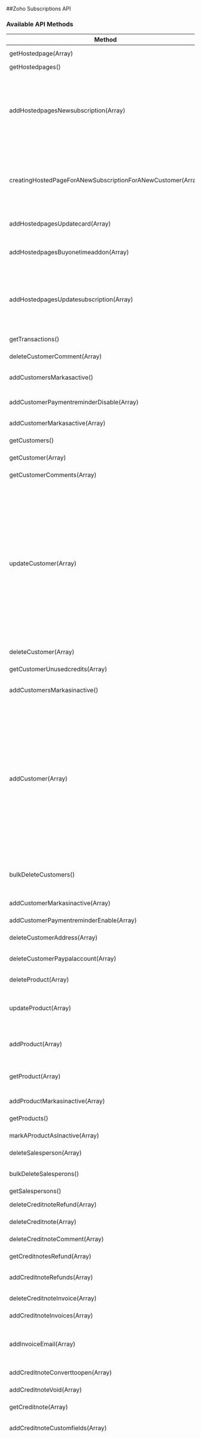 ##Zoho Subscriptions API

### Available API Methods

| Method             | [method]Endpoint     | Description    | Parameters |
|--------------------|----------------------|----------------|------------|
getHostedpage(Array) |  \[GET\] hostedpages/{hostedpage_id}  | *Getting the details of a particular hosted page***PlaceHolder to replace** : `hostedpage_id`[API DOC](https://zoho.com/subscriptions/api/v1/#retrieve-a-hosted-page)[HELP DOC](http://zoho.com/subscriptions/help/hosted-pages.html) | hostedpage_id |
getHostedpages() |  \[GET\] hostedpages  | *Listing all the hostedpages*[API DOC](https://zoho.com/subscriptions/api/v1/#list-of-hostedpages)[HELP DOC](http://zoho.com/subscriptions/help/hosted-pages.html) |  |
addHostedpagesNewsubscription(Array) |  \[POST\] hostedpages/newsubscription  | *Creating a hosted page for a new subscription for an existing customer*[API DOC](https://zoho.com/subscriptions/api/v1/#create-a-subscription93)[HELP DOC](http://zoho.com/subscriptions/help/hosted-pages.html) | customer_id<br/>contactpersons<br/>plan<br/>addons<br/>starts_at<br/>custom_fields<br/>coupon_code<br/>reference_id<br/>additional_param<br/>redirect_url |
creatingHostedPageForANewSubscriptionForANewCustomer(Array) |  \[POST\] hostedpages/newsubscription  | *Creating a hosted page for a new subscription for a new customer*[API DOC](https://zoho.com/subscriptions/api/v1/#create-a-subscription93)[HELP DOC](http://zoho.com/subscriptions/help/hosted-pages.html) | plan<br/>addons<br/>starts_at<br/>custom_fields<br/>coupon_code<br/>reference_id<br/>additional_param<br/>redirect_url |
addHostedpagesUpdatecard(Array) |  \[POST\] hostedpages/updatecard  | *Creating a hosted page for updating a card linked to a specific subscription*[API DOC](https://zoho.com/subscriptions/api/v1/#create-a-subscription93)[HELP DOC](http://zoho.com/subscriptions/help/hosted-pages.html) | subscription_id<br/>additional_param<br/>redirect_url |
addHostedpagesBuyonetimeaddon(Array) |  \[POST\] hostedpages/buyonetimeaddon  | *Creating a hosted page for onetime addon purchase*[API DOC](https://www.zoho.com/subscriptions/api/v1/#buy-one-time-addon-for-a-subscription)[HELP DOC](http://zoho.com/subscriptions/help/hosted-pages.html) | subscription_id<br/>addons<br/>additional_param<br/>redirect_url |
addHostedpagesUpdatesubscription(Array) |  \[POST\] hostedpages/updatesubscription  | *Creating a hosted page for updating an existing subscription*[API DOC](https://www.zoho.com/subscriptions/api/v1/#update-a-subscription100)[HELP DOC](http://zoho.com/subscriptions/help/hosted-pages.html) | subscription_id<br/>contactpersons<br/>plan<br/>addons<br/>reference_id<br/>starts_at<br/>additional_param<br/>redirect_url |
getTransactions() |  \[GET\] transactions  | *List all transactions of a particular customer***Allowed parameters and its allowed values** :		1)`filter_by`	:	TransactionType.(All|INVOICE|PAYMENT|CREDIT|REFUND)		2)`customer_id`	:	Customer ID of the customer**PlaceHolder to replace** : 		`customer_id`[API DOC](https://www.zoho.com/subscriptions/api/v1/#Customers_List_Of_transactions)[HELP DOC](https://www.zoho.com/subscriptions/help/trans-overview.html) |  |
deleteCustomerComment(Array) |  \[DELETE\] customers/{customer_id}/comments/{comment_id}  | *Delete a particular customer comment.***PlaceHolder to replace** : 		`customer_id`		`comment_id`[API DOC]()[HELP DOC]() | customer_id<br/>comment_id |
addCustomersMarkasactive() |  \[POST\] customers/markasactive  | *Bulk marking multiple customers as active***Placeholders to replace** : 	`customer_ids``customer_ids` should be replaced by customer id's seperated by comma[API DOC]()[HELP DOC]() |  |
addCustomerPaymentreminderDisable(Array) |  \[POST\] customers/{customer_id}/paymentreminder/disable  | *Disabling payment reminder for a particular customer***Placeholders to replace** : 		`customer_id`[API DOC]()[HELP DOC]() | customer_id |
addCustomerMarkasactive(Array) |  \[POST\] customers/{customer_id}/markasactive  | *Marking a particular customer as active***Placeholders to replace** : 	`customer_id`[API DOC](https://www.zoho.com/subscriptions/api/v1/#Customers_Mark_as_active)[HELP DOC](https://www.zoho.com/subscriptions/help/customer.html#make-customer-inactive) | customer_id |
getCustomers() |  \[GET\] customers  | *Retrieving details of all the customers***Allowed parameters and its allowed values** :		1)`filter_by`	:	Status.(All|Active|Inactive|Gapps|Crm|NonSubscribers|PortalEnabled|PortalDisabled)[API DOC](https://www.zoho.com/subscriptions/api/v1/#Customers_List_all_customers)[HELP DOC](http://zoho.com/subscriptions/help/customer.html) |  |
getCustomer(Array) |  \[GET\] customers/{customer_id}  | *Retrieving details of a particular customer***PlaceHolder to replace** : 		`customer_id`[API DOC](https://www.zoho.com/subscriptions/api/v1/#Customers_Retrieve_a_customer)[HELP DOC](http://zoho.com/subscriptions/help/customer.html) | customer_id |
getCustomerComments(Array) |  \[GET\] customers/{customer_id}/comments  | *Retrieving comments of a particular customer***PlaceHolder to replace** : 		`customer_id`[API DOC]()[HELP DOC](http://zoho.com/subscriptions/help/customer.html) | customer_id |
updateCustomer(Array) |  \[PUT\] customers/{customer_id}  | *Updating the details of a particular customer***PlaceHolder to replace** : 	`customer_id`[API DOC](https://www.zoho.com/subscriptions/api/v1/#Customers_Update_a_customer)[HELP DOC](https://www.zoho.com/subscriptions/help/customer.html) | customer_id<br/>display_name<br/>salutation<br/>first_name<br/>last_name<br/>email<br/>company_name<br/>phone<br/>mobile<br/>website<br/>twitter<br/>facebook<br/>billing_address<br/>shipping_address<br/>currency_code<br/>notes<br/>payment_terms<br/>payment_terms_label<br/>ach_supported<br/>custom_fields<br/>default_templates |
deleteCustomer(Array) |  \[DELETE\] customers/{customer_id}  | *Delete a particular customer.***PlaceHolder to replace** : 		`customer_id`[API DOC](https://www.zoho.com/subscriptions/api/v1/#Customers_Delete_a_customer)[HELP DOC](https://www.zoho.com/subscriptions/help/customer.html#deleting-customer) | customer_id |
getCustomerUnusedcredits(Array) |  \[GET\] customers/{customer_id}/unusedcredits  | *Unused credit of a particular customer***PlaceHolder to replace** : 		`customer_id`[API DOC]()[HELP DOC](http://zoho.com/subscriptions/help/customer.html) | customer_id |
addCustomersMarkasinactive() |  \[POST\] customers/markasinactive  | *Bulk marking multiple customers as inactive***Placeholders to replace** : 	`customer_ids``customer_ids` should be replaced by customer id's seperated by comma[API DOC]()[HELP DOC]() |  |
addCustomer(Array) |  \[POST\] customers  | *Creating a new customer*[API DOC](https://www.zoho.com/subscriptions/api/v1/#Customers_Create_a_customer)[HELP DOC](https://www.zoho.com/subscriptions/help/customer.html#creating-customer) | display_name<br/>salutation<br/>first_name<br/>last_name<br/>email<br/>company_name<br/>phone<br/>mobile<br/>website<br/>twitter<br/>facebook<br/>billing_address<br/>shipping_address<br/>currency_code<br/>notes<br/>payment_terms<br/>payment_terms_label<br/>ach_supported<br/>custom_fields<br/>default_templates |
bulkDeleteCustomers() |  \[DELETE\] customers  | *Bulk deleting customers***PlaceHolders to replace** : 		`customer_ids``customer_ids` should be passed as a param. Make sure that the customer_ids are seperated by ,(comma)*Eg: customer_ids=112072000001700227,11207200001700228*[API DOC]()[HELP DOC](https://www.zoho.com/subscriptions/help/customer.html#deleting-customer) |  |
addCustomerMarkasinactive(Array) |  \[POST\] customers/{customer_id}/markasinactive  | *Marking a particular customer as inactive***Placeholders to replace** : 	`customer_id`[API DOC](https://www.zoho.com/subscriptions/api/v1/#Customers_Mark_as_inactive)[HELP DOC](https://www.zoho.com/subscriptions/help/customer.html#make-customer-inactive) | customer_id |
addCustomerPaymentreminderEnable(Array) |  \[POST\] customers/{customer_id}/paymentreminder/enable  | *Enabling payment reminder for a particular customer***Placeholders to replace** : 	`customer_id`[API DOC]()[HELP DOC]() | customer_id |
deleteCustomerAddress(Array) |  \[DELETE\] customers/{customer_id}/address/{address_id}  | *Delete an existing customer's address.***PlaceHolder to replace** : 		`customer_id`		`address_id`[API DOC]()[HELP DOC]() | customer_id<br/>address_id |
deleteCustomerPaypalaccount(Array) |  \[DELETE\] customers/{customer_id}/paypalaccounts/{paypal_id}  | *To delete a particular PayPal account of a particular customer***PlaceHolders to replace** : 		`customer_id`		`paypal_id`[API DOC]()[HELP DOC]() | customer_id<br/>paypal_id |
deleteProduct(Array) |  \[DELETE\] products/{product_id}  | *Delete an existing product.***PlaceHolder to replace** : 		`product_id`[API DOC](https://www.zoho.com/subscriptions/api/v1/#Products_Delete_a_product)[HELP DOC](https://www.zoho.com/subscriptions/help/product.html#delete-product) | product_id |
updateProduct(Array) |  \[PUT\] products/{product_id}  | *Updating the details of a particular product***PlaceHolder to replace** : 	`product_id`[API DOC](https://www.zoho.com/subscriptions/api/v1/#Products_Update_a_product)[HELP DOC](https://www.zoho.com/subscriptions/help/product.html#edit-product) | product_id<br/>name<br/>description<br/>email_ids<br/>redirect_url |
addProduct(Array) |  \[POST\] products  | *Creating a new product*[API DOC](https://www.zoho.com/subscriptions/api/v1/#Products_Create_a_product)[HELP DOC](https://www.zoho.com/subscriptions/help/product.html#create-product) | name<br/>description<br/>email_ids<br/>redirect_url |
getProduct(Array) |  \[GET\] products/{product_id}  | *Retreiving details of a product***Placeholders to be replaced** : 		`product_id`**Allowed parameters and its allowed values** :		1)`show_child`	:	true|falseIf show_child paramter is provided, all the plans, add-ons, couopons created under the product will be retreived.[API DOC](https://www.zoho.com/subscriptions/api/v1/#Products_Retrieve_a_product)[HELP DOC](https://www.zoho.com/subscriptions/help/product.html) | product_id |
addProductMarkasinactive(Array) |  \[POST\] products/{product_id}/markasinactive  | *Marking a particular product as active***Placeholders to replace** : 	`product_id`[API DOC](https://www.zoho.com/subscriptions/api/v1/#Products_Mark_as_active)[HELP DOC](http://zoho.com/subscriptions/help/product.html) | product_id |
getProducts() |  \[GET\] products  | *List of all Products***Allowed parameters and its allowed values** :		1)`filter_by`	:	ProductStatus.(All|ACTIVE|INACTIVE|search)[API DOC](https://www.zoho.com/subscriptions/api/v1/#Products_List_of_all_products)[HELP DOC](http://zoho.com/subscriptions/help/product.html) |  |
markAProductAsInactive(Array) |  \[POST\] products/{product_id}/markasinactive  | *Marking a particular product as inactive***Placeholders to replace** : 	`product_id`[API DOC](https://www.zoho.com/subscriptions/api/v1/#Products_Mark_as_inactive)[HELP DOC](https://www.zoho.com/subscriptions/help/product.html#make-product-inactive) | product_id |
deleteSalesperson(Array) |  \[DELETE\] salespersons/{salesperson_id}  | *Delete an existing salesperson***PlaceHolders to be replaced :**		`salesperson_id`[API DOC]()[HELP DOC]() | salesperson_id |
bulkDeleteSalesperons() |  \[DELETE\] salespersons  | *Bulk delete multiple sales persons***PlaceHolders to be replaced : **		`salesperson_ids``salesperson_ids` should be replaced by sales person ids seperated by commas(,)[API DOC]()[HELP DOC]() |  |
getSalespersons() |  \[GET\] salespersons  | *List details of all sales person*[API DOC]()[HELP DOC]() |  |
deleteCreditnoteRefund(Array) |  \[DELETE\] creditnotes/{creditnote_id}/refunds/{refund_id}  | *Delete an existing credit note refund***PlaceHolder to replace** : 		`creditnote_id`		`refund_id`[API DOC]()[HELP DOC]() | creditnote_id<br/>refund_id |
deleteCreditnote(Array) |  \[DELETE\] creditnotes/{creditnote_id}  | *Delete an existing credit note***PlaceHolder to replace** : 		`creditnote_id`[API DOC](https://www.zoho.com/subscriptions/api/v1/#Credit-Notes_Delete_a_credit_note)[HELP DOC]() | creditnote_id |
deleteCreditnoteComment(Array) |  \[DELETE\] creditnotes/{creditnote_id}/comments/{comment_id}  | *Delete a comment for a credit note***PlaceHolder to replace** : 		`creditnote_id`		`comment_id`[API DOC]()[HELP DOC]() | creditnote_id<br/>comment_id |
getCreditnotesRefund(Array) |  \[GET\] creditnotes/refunds/{refund_id}  | *Details of an existing refund***Placeholders to replace** : 		`refund_id`[API DOC](https://www.zoho.com/subscriptions/api/v1/#retrieve-refund-details)[HELP DOC]() | refund_id |
addCreditnoteRefunds(Array) |  \[POST\] creditnotes/{creditnote_id}/refunds  | *Refund an existing credit note***PlaceHolder to replace** : 	`creditnote_id`[API DOC]()[HELP DOC](https://www.zoho.com/subscriptions/help/trans-creditnote.html#refund) | creditnote_id<br/>amount<br/>description |
deleteCreditnoteInvoice(Array) |  \[DELETE\] creditnotes/{creditnote_id}/invoices/{creditnote_invoice_id}  | *Delete the credits applied to invoices***PlaceHolder to replace** : 		`creditnote_id`		`creditnote_invoice_id`[API DOC]()[HELP DOC]() | creditnote_id<br/>creditnote_invoice_id |
addCreditnoteInvoices(Array) |  \[POST\] creditnotes/{creditnote_id}/invoices  | *Apply credits from credit note to invoices***PlaceHolders to be replaced :**	`creditnote_id`[API DOC]()[HELP DOC]() | creditnote_id<br/>invoices |
addInvoiceEmail(Array) |  \[POST\] invoices/{creditnote_id}/email  | *Email a particular credit note***Placeholders to replace** : 	`creditnote_id`[API DOC]()[HELP DOC]() | creditnote_id<br/>to_mail_ids<br/>cc_mail_ids<br/>subject<br/>body |
addCreditnoteConverttoopen(Array) |  \[POST\] creditnotes/{creditnote_id}/converttoopen  | *Convert a voided credit note to open***PlaceHolder to replace** : 	`creditnote_id`[API DOC](https://www.zoho.com/subscriptions/api/v1/#Credit-Notes_Open_a_voided_credit_note)[HELP DOC]() | creditnote_id |
addCreditnoteVoid(Array) |  \[POST\] creditnotes/{creditnote_id}/void  | *Void an existing credit note for a particular customer***PlaceHolder to replace** : 	`creditnote_id`[API DOC](https://www.zoho.com/subscriptions/api/v1/#Credit-Notes_Void_a_credit_note)[HELP DOC]() | creditnote_id |
getCreditnote(Array) |  \[GET\] creditnotes/{creditnotes_id}  | *Retrieve an existing credit note***PlaceHolder to replace** : 		`creditnote_id`[API DOC](https://www.zoho.com/subscriptions/api/v1/#Credit-Notes_Retreive_a_credit_note)[HELP DOC]() | creditnotes_id |
addCreditnoteCustomfields(Array) |  \[POST\] creditnotes/{creditnote_id}/customfields  | *Updating custom fields for a credit note**You can update custom fields only if they are configured***Placeholders to replace** : 	`creditnote_id`[API DOC]()[HELP DOC]() | creditnote_id<br/>custom_fields |
addCreditnote(Array) |  \[POST\] creditnotes  | *Creating a Credit note for particular customer*[API DOC](https://www.zoho.com/subscriptions/api/v1/#Credit-Notes_Create_a_credit_note)[HELP DOC](https://www.zoho.com/subscriptions/help/trans-creditnote.html#creditnote) | customer_id<br/>contact_persons<br/>creditnote_number<br/>ignore_auto_number_generation<br/>reference_number<br/>date<br/>exchange_rate<br/>creditnote_items<br/>custom_fields<br/>notes<br/>terms<br/>template_id |
bulkDeleteCreditnotes() |  \[DELETE\] creditnotes  | *Delete an existing credit note refund***PlaceHolder to replace** : 		`creditnote_ids``creditnote_ids` should be replaced by credit note ids seperated by commas(,)[API DOC]()[HELP DOC]() |  |
getPlans() |  \[GET\] plans  | *Listing all the plans for a specific product***Allowed parameters and its allowed values** :		1)`filter_by`	:	PlanStatus.(All|ACTIVE|INACTIVE|search)		2)`product_id`	:	Product ID of a product. Allows to list all plans under the product.		3)`search_text`	:	Any text value. Allows to search plans matching the text provided.**PlaceHolders to replace** : 		`product_id`[API DOC](https://www.zoho.com/subscriptions/api/v1/#Plans_List_of_all_plans_of_a_product)[HELP DOC](http://zoho.com/subscriptions/help/plan.html) |  |
updatePlan(Array) |  \[PUT\] plans/{plan_code}  | *Updating the details of a particular plan***PlaceHolder to replace** : 	`plan_code`[API DOC](https://www.zoho.com/subscriptions/api/v1/#Plans_Update_a_plan)[HELP DOC](https://www.zoho.com/subscriptions/help/plan.html#edit-plan) | plan_code<br/>name<br/>recurring_price<br/>interval<br/>interval_unit<br/>billing_cycles<br/>trial_period<br/>setup_fee<br/>addons<br/>product_id<br/>account_id<br/>tax_id<br/>description |
addPlan(Array) |  \[POST\] plans  | *Creating a new plan*[API DOC](https://www.zoho.com/subscriptions/api/v1/#Plans_Create_a_plan)[HELP DOC](https://www.zoho.com/subscriptions/help/plan.html#create-plan) | name<br/>plan_code<br/>product_id<br/>description<br/>interval<br/>interval_unit<br/>billing_cycles<br/>setup_price<br/>trial_period<br/>recurring_price<br/>account_id<br/>tax_id |
addPlanMarkasinactive(Array) |  \[POST\] plans/{plan_code}/markasinactive  | *Marking a plan as inactive***Place Holders to replace** : 	` plan_code `[API DOC](https://www.zoho.com/subscriptions/api/v1/#Plans_Mark_as_inactive)[HELP DOC](https://www.zoho.com/subscriptions/help/plan.html#make-plan-inactive) | plan_code |
addPlanMarkasactive(Array) |  \[POST\] plans/{plan_code}/markasactive  | *Marking a plan as active***Place Holders to replace** : 	` plan_code `[API DOC](https://www.zoho.com/subscriptions/api/v1/#Plans_Mark_as_active)[HELP DOC](https://www.zoho.com/subscriptions/help/plan.html#make-plan-inactive) | plan_code |
getPlan(Array) |  \[GET\] plans/{plan_code}  | *Retreiving details of a particular plan***PlaceHolder to replace** : 		`plan_code`[API DOC](https://www.zoho.com/subscriptions/api/v1/#Plans_Retrieve_a_plan)[HELP DOC](http://zoho.com/subscriptions/help/plan.html) | plan_code |
deletePlan(Array) |  \[DELETE\] plans/{plan_code}  | *Delete an existing plan. A plan can only be deleted if it has no transactions associated with it.***PlaceHolder to replace** : 		`plan_code`[API DOC](https://www.zoho.com/subscriptions/api/v1/#Plans_Delete_a_plan)[HELP DOC](https://www.zoho.com/subscriptions/help/plan.html#delete-plan) | plan_code |
listingAllPlans() |  \[GET\] plans  | *Listing all the plans*    **Allowed parameters and its allowed values** :		1)`filter_by`	:	PlanStatus.(All|ACTIVE|INACTIVE|search)		2)`product_id`	:	Product ID of a product. Allows to list all plans under the product.		3)`search_text`	:	Any text value. Allows to search plans matching the text provided.[API DOC](https://www.zoho.com/subscriptions/api/v1/#Plans_List_all_plans)[HELP DOC](http://zoho.com/subscriptions/help/plan.html) |  |
addSubscriptionNotes(Array) |  \[POST\] subscriptions/{subscription_id}/notes  | *Notes related to a particular subscription can be added by any user at any time***PlaceHolder to replace** : 	`subscription_id`[API DOC](https://www.zoho.com/subscriptions/api/v1/#Subscriptions_Add_a_note)[HELP DOC](http://zoho.com/subscriptions/help/subscription.html) | subscription_id<br/>description |
addSubscriptionReactivate(Array) |  \[POST\] subscriptions/{subscription_id}/reactivate  | *Reactivating a subscription**Only a subscription which is in **"non-renewing"** status can be reactivated***PlaceHolder to replace** : 	`subscription_id`[API DOC](https://www.zoho.com/subscriptions/api/v1/#Subscriptions_Reactivate_subscription)[HELP DOC](http://zoho.com/subscriptions/help/subscription.html) | subscription_id |
deleteSubscriptionNote(Array) |  \[DELETE\] subscriptions/{subscription_id}/notes/{note_id}  | *Delete a specific note associated to a particular subscription***PlaceHolder to replace** : 		`subscription_id`		`note_id`[API DOC](https://www.zoho.com/subscriptions/api/v1/#Subscriptions_Delete_a_note)[HELP DOC]() | subscription_id<br/>note_id |
addSubscription(Array) |  \[POST\] subscriptions  | *Creating an online subscription for an already existing customer*[API DOC](https://www.zoho.com/subscriptions/api/v1/#Subscriptions_Create_a_subscription)[HELP DOC](http://zoho.com/subscriptions/help/subscription.html) | customer_id<br/>plan<br/>addons<br/>coupon_code<br/>payment_terms<br/>payment_terms_label<br/>starts_at<br/>exchange_rate<br/>salesperson_name<br/>reference_id<br/>custom_fields<br/>auto_collect<br/>card<br/>payment_gateways |
addSubscriptionsBulkcancel() |  \[POST\] subscriptions/bulkcancel  | *Bulk cancelling multiple subscriptions***You can only cancel 25 subscriptions at a time****PlaceHolder to replace** : 	`subscription_ids`[API DOC]()[HELP DOC](http://zoho.com/subscriptions/help/subscription.html) |  |
addSubscriptionLineitem(Array) |  \[POST\] subscriptions/{subscription_id}/lineitems/{plan_code}  | *Add/Edit description to a particular plan in the line items list***PlaceHolder to replace** : 	`subscription_id`	`plan_code`[API DOC](https://www.zoho.com/subscriptions/api/v1/#Subscriptions_Add_Edit_description_for_a_plan_in_line_items_list)[HELP DOC](http://zoho.com/subscriptions/help/subscription.html) | subscription_id<br/>plan_code<br/>description |
deleteSubscriptionCard(Array) |  \[DELETE\] subscriptions/{subscription_id}/card  | *Delete a card associated with the subscription. Once removed, the subscription will become an offline subscription.***PlaceHolder to replace** : 		`subscription_id`[API DOC](https://www.zoho.com/subscriptions/api/v1/#Subscriptions_Remove_Card)[HELP DOC]() | subscription_id |
updateSubscription(Array) |  \[PUT\] subscriptions/{subscription_id}  | *Updating the details of a particular subscription***PlaceHolder to replace** : 	`subscription_id`[API DOC](https://www.zoho.com/subscriptions/api/v1/#Subscriptions_Update_a_subscription)[HELP DOC](http://zoho.com/subscriptions/help/subscription.html) | subscription_id |
addSubscriptionBankaccount(Array) |  \[POST\] subscriptions/{subscription_id}/bankaccount  | *Associate an existing bank account/Update to an existing bank account with a subscription***PlaceHolder to replace** : 	`subscription_id`[API DOC]()[HELP DOC](http://zoho.com/subscriptions/help/subscription.html) | subscription_id<br/>auto_collect<br/>account_id |
getSubscriptions() |  \[GET\] subscriptions  | *Listing all the subscriptions***Allowed parameters and its allowed values** :		1)`filter_by`	:	`SubscriptionStatus.(All|IN_PROGRESS|TRIAL|FUTURE|LIVE|UNPAID|PAST_DUE|NON_RENEWING|CANCELLED|CANCELLED_FROM_DUNNING|EXPIRED|CREATION_FAILED|TRIAL_EXPIRED|CANCELLED_THIS_MONTH|CANCELLED_LAST_MONTH|ACTIVE)`							`SubscriptionMode.(ONLINE|OFFLINE)`		2)`customer_id`	:	Customer ID of a customer. Lists all invoices of a customer.[API DOC](https://www.zoho.com/subscriptions/api/v1/#Subscriptions_List_all_subscriptions)[HELP DOC](http://zoho.com/subscriptions/help/subscription.html) |  |
addSubscriptionAutocollect(Array) |  \[POST\] subscriptions/{subscription_id}/autocollect  | *Change a particular subscription to online mode***PlaceHolder to replace** : 	`subscription_id`[API DOC](https://www.zoho.com/subscriptions/api/v1/#Subscriptions_Change_to_Online_Offline_mode)[HELP DOC](http://zoho.com/subscriptions/help/subscription.html) | subscription_id<br/>auto_collect |
getSubscription(Array) |  \[GET\] subscriptions/{subscription_id}  | *Getting the details about a particular subscription***PlaceHolder to replace** : 		`subscription_id`[API DOC](https://www.zoho.com/subscriptions/api/v1/#Subscriptions_Retrieve_a_subscription)[HELP DOC](http://zoho.com/subscriptions/help/subscription.html) | subscription_id |
addSubscriptionBuyonetimeaddon(Array) |  \[POST\] subscriptions/{subscription_id}/buyonetimeaddon  | *Include a one-time addon to a particular subscription***PlaceHolder to replace** : 	`subscription_id`[API DOC](https://www.zoho.com/subscriptions/api/v1/#Subscriptions_Buy_one-time_addon)[HELP DOC](http://zoho.com/subscriptions/help/subscription.html) | subscription_id<br/>addons<br/>exchange_rate<br/>coupon_code |
creatingAnOfflineSubscriptionForAnExistingCustomer(Array) |  \[POST\] subscriptions  | *Creating an offline subscription for an already existing customer*[API DOC](https://www.zoho.com/subscriptions/api/v1/#Subscriptions_Create_a_subscription)[HELP DOC](http://zoho.com/subscriptions/help/subscription.html) | customer_id<br/>plan<br/>addons<br/>coupon_code<br/>starts_at<br/>exchange_rate<br/>payment_terms<br/>payment_terms_label<br/>salesperson_name<br/>reference_id<br/>custom_fields<br/>auto_collect<br/>payment_gateways |
addSubscriptionCoupon(Array) |  \[POST\] subscriptions/{subscription_id}/coupons/{coupon_code}  | *Associating a coupon to a paricular subscription***PlaceHolder to replace** : 	`subscription_id`	`coupon_code`[API DOC](https://www.zoho.com/subscriptions/api/v1/#Subscriptions_Associate_a_coupon)[HELP DOC](http://zoho.com/subscriptions/help/subscription.html) | subscription_id<br/>coupon_code |
deleteSubscription(Array) |  \[DELETE\] subscriptions/{subscription_id}  | *Deleting an existing subscription***PlaceHolder to replace** : 		`subscription_id`[API DOC](https://www.zoho.com/subscriptions/api/v1/#Subscriptions_Delete_a_subscription)[HELP DOC](https://www.zoho.com/subscriptions/help/subscriptions.html#deleting-subscription) | subscription_id |
getSubscriptionScheduledchanges(Array) |  \[GET\] subscriptions/{subscription_id}/scheduledchanges  | *Retrieving the scheduled changes of a particular subscription***PlaceHolder to replace** : 		`subscription_id`[API DOC](https://www.zoho.com/subscriptions/api/v1/#Subscriptions_View_Scheduled_Changes)[HELP DOC](http://zoho.com/subscriptions/help/subscription.html) | subscription_id |
addSubscriptionCard(Array) |  \[POST\] subscriptions/{subscription_id}/card  | *Associate/Update card with an existing card for a particular subscription***PlaceHolder to replace** : 	`subscription_id`[API DOC](https://www.zoho.com/subscriptions/api/v1/#Subscriptions_Update_Card)[HELP DOC](http://zoho.com/subscriptions/help/subscription.html) | subscription_id<br/>card_id<br/>auto_collect |
getSubscriptionRecentactivities(Array) |  \[GET\] subscriptions/{subscription_id}/recentactivities  | *Retrieving all activities of a particular subscription***PlaceHolder to replace** : `subscription_id`[API DOC](https://www.zoho.com/subscriptions/api/v1/#Subscriptions_Subscription_Activities)[HELP DOC](http://zoho.com/subscriptions/help/subscription.html) | subscription_id |
getSubscriptionNotes(Array) |  \[GET\] subscriptions/{subscription_id}/notes  | *Retrieving notes of a particular subscription***PlaceHolder to replace** : 		`subscription_id`[API DOC]()[HELP DOC](http://zoho.com/subscriptions/help/subscription.html) | subscription_id |
deleteSubscriptionScheduledchanges(Array) |  \[DELETE\] subscriptions/{subscription_id}/scheduledchanges  | *Dropping the scheduled changes of a particular subscription***PlaceHolder to replace** : 		`subscription_id`[API DOC]()[HELP DOC]() | subscription_id |
addSubscriptionCustomfields(Array) |  \[POST\] subscriptions/{subscription_id}/customfields  | *Update custome fields for a particular subscription***PlaceHolder to replace** : `subscription_id`[API DOC](https://www.zoho.com/subscriptions/api/v1/#Subscriptions_Update_Custom_Fields)[HELP DOC](http://zoho.com/subscriptions/help/subscription.html) | subscription_id<br/>custom_fields |
associateUpdateBankAccountToANewBankAccount(Array) |  \[POST\] subscriptions/{subscription_id}/bankaccount  | *Associate/Update bank account with a new bank account for a particular subscription***PlaceHolder to replace** : 	`subscription_id`[API DOC]()[HELP DOC](http://zoho.com/subscriptions/help/subscription.html) | subscription_id<br/>bank_account<br/>auto_collect |
addSubscriptionsCompute(Array) |  \[POST\] subscriptions/compute  | *Preview amount of the subscription and invoice. This can be called while both at time of creating a subscription/updating a subscription.**For compute during update, you will have to pass the subscription_id node in the JSON body*[API DOC]()[HELP DOC](https://www.zoho.com/subscriptions/help/subscriptions.html) | subscription_id<br/>plan<br/>addons<br/>coupon_code<br/>starts_at<br/>exchange_rate<br/>payment_terms<br/>payment_terms_label<br/>salesperson_name<br/>reference_id<br/>custom_fields<br/>auto_collect<br/>payment_gateways |
changeToOfflineMode(Array) |  \[POST\] subscriptions/{subscription_id}/autocollect  | *Change a particular subscription to offline mode***PlaceHolder to replace** : 	`subscription_id`[API DOC](https://www.zoho.com/subscriptions/api/v1/#Subscriptions_Change_to_Online_Offline_mode)[HELP DOC](http://zoho.com/subscriptions/help/subscription.html) | subscription_id<br/>auto_collect |
associateUpdateCardToANewCard(Array) |  \[POST\] subscriptions/{subscription_id}/card  | *Associate/Update card with a new card for a particular subscription***PlaceHolder to replace** : 	`subscription_id`[API DOC](https://www.zoho.com/subscriptions/api/v1/#Subscriptions_Update_Card)[HELP DOC](http://zoho.com/subscriptions/help/subscription.html) | subscription_id<br/>card<br/>auto_collect |
addSubscriptionCharge(Array) |  \[POST\] subscriptions/{subscription_id}/charge  | *Charge a one-time amount for a subscription***PlaceHolder to replace** : 	`subscription_id`[API DOC](https://www.zoho.com/subscriptions/api/v1/#Subscriptions_Add_Charge)[HELP DOC](http://zoho.com/subscriptions/help/subscription.html) | subscription_id<br/>amount<br/>description |
creatingASubscriptionForANewCustomer(Array) |  \[POST\] subscriptions  | *Creating a subscription for a new customer*This works as a **quick-create**Customer while creating the subscription[API DOC](https://www.zoho.com/subscriptions/api/v1/#Subscriptions_Create_a_subscription)[HELP DOC](http://zoho.com/subscriptions/help/subscription.html) | customer<br/>card<br/>starts_at<br/>exchange_rate<br/>plan<br/>addons<br/>custom_fields<br/>payment_terms<br/>payment_terms_label<br/>coupon_code<br/>auto_collect<br/>salesperson_name<br/>reference_id<br/>payment_gateways |
addSubscriptionCancel(Array) |  \[POST\] subscriptions/{subscription_id}/cancel  | *Cancelling the subscription immediately***PlaceHolder to replace** : 	`subscription_id`[API DOC](https://www.zoho.com/subscriptions/api/v1/#Subscriptions_Cancel_a_subscription)[HELP DOC](http://zoho.com/subscriptions/help/subscription.html) | subscription_id |
addSubscriptionPaypalaccount(Array) |  \[POST\] subscriptions/{subscription_id}/paypalaccount  | *Associate/Update PayPal account with an existing PayPal account for a particular subscription***PlaceHolder to replace** : 	`subscription_id`[API DOC]()[HELP DOC](http://zoho.com/subscriptions/help/subscription.html) | subscription_id<br/>paypal_id |
addSubscriptionPostpone(Array) |  \[POST\] subscriptions/{subscription_id}/postpone  | *Renewal date refers to the billing date of the subsequent term.**You can postpone date of renewal of the subscription by specifying an appropriate date on which the customer should be billed. No prorated charges will be applied. Billing date for the subscription will be replaced by the date which you provide***PlaceHolder to replace** : 	`subscription_id`[API DOC](https://www.zoho.com/subscriptions/api/v1/#Subscriptions_Postpone_renewal)[HELP DOC](http://zoho.com/subscriptions/help/subscription.html) | subscription_id<br/>renewal_at |
deleteSubscriptionBankaccount(Array) |  \[DELETE\] subscriptions/{subscription_id}/bankaccount  | *Delete a bank account associated with the subscription. Once removed, the subscription will become an offline subscription.***PlaceHolder to replace** : 		`subscription_id`[API DOC]()[HELP DOC]() | subscription_id |
addSubscriptionContactpersons(Array) |  \[POST\] subscriptions/{subscription_id}/contactpersons  | *Associate an existing contact person with a particular subscription***PlaceHolder to replace** : 	`subscription_id`[API DOC](https://www.zoho.com/subscriptions/api/v1/#Subscriptions_Add_contact_person)[HELP DOC](http://zoho.com/subscriptions/help/subscription.html) | subscription_id<br/>contactpersons |
addSubscriptionReference(Array) |  \[POST\] subscriptions/{subscription_id}/reference  | *Update reference id to easily identify and keep track of your subscription***PlaceHolder to replace** : 	`subscription_id`[API DOC](https://www.zoho.com/subscriptions/api/v1/#Subscriptions_Update_Reference)[HELP DOC](http://zoho.com/subscriptions/help/subscription.html) | subscription_id<br/>reference_id |
listingAllSubscriptionsOfAParticularCustomer() |  \[GET\] subscriptions  | *Listing all the subscriptions***Allowed parameters and its allowed values** :		1)`filter_by`	:	`SubscriptionStatus.(All|IN_PROGRESS|TRIAL|FUTURE|LIVE|UNPAID|PAST_DUE|NON_RENEWING|CANCELLED|CANCELLED_FROM_DUNNING|EXPIRED|CREATION_FAILED|TRIAL_EXPIRED|CANCELLED_THIS_MONTH|CANCELLED_LAST_MONTH|ACTIVE)`							`SubscriptionMode.(ONLINE|OFFLINE)`		2)`customer_id`	:	Customer ID of a customer. Lists all invoices of a customer.		**PlaceHolder to be placed** :			`customer_id`[API DOC](https://www.zoho.com/subscriptions/api/v1/#Subscriptions_List_all_subscriptions)[HELP DOC](http://zoho.com/subscriptions/help/subscription.html) |  |
addEditDescriptionForAnAddOnInLineItemsList(Array) |  \[POST\] subscriptions/{subscription_id}/lineitems/{addon_code}  | *Add/Edit description to a particular add-on in the line items list***PlaceHolder to replace** : 	`subscription_id`	`addon_code`[API DOC](https://www.zoho.com/subscriptions/api/v1/#Subscriptions_Add_Edit_description_for_a_addon_in_line_items_list)[HELP DOC](http://zoho.com/subscriptions/help/subscription.html) | subscription_id<br/>addon_code<br/>description |
deleteSubscriptionCoupons(Array) |  \[DELETE\] subscriptions/{subscription_id}/coupons  | *To remove coupon associated with a subscription***PlaceHolder to replace** : 		`subscription_id`[API DOC](https://www.zoho.com/subscriptions/api/v1/#Subscriptions_Remove_a_coupon)[HELP DOC]() | subscription_id |
cancellingASubscriptionAtTheEndOfTerm(Array) |  \[POST\] subscriptions/{subscription_id}/cancel  | *Cancelling the subscription at the end of term of subscription***PlaceHolder to replace** : 	`subscription_id`[API DOC](https://www.zoho.com/subscriptions/api/v1/#Subscriptions_Cancel_a_subscription)[HELP DOC](http://zoho.com/subscriptions/help/subscription.html) | subscription_id |
addSubscriptionSalesperson(Array) |  \[POST\] subscriptions/{subscription_id}/salesperson  | *Update sales person associated with a particular subscription***PlaceHolder to replace** : 	`subscription_id`[API DOC](https://www.zoho.com/subscriptions/api/v1/#Subscriptions_Update_Sales_Person)[HELP DOC](http://zoho.com/subscriptions/help/subscription.html) | subscription_id<br/>salesperson_name |
getCustomerCard(Array) |  \[GET\] customers/{customer_id}/cards/{card_id}  | *Retrieving details of a particular card for a particular customer***Placeholders to replace** : 		`customer_id`		`card_id`[API DOC](https://www.zoho.com/subscriptions/api/v1/#Cards_Retrieve_a_credit_card_information)[HELP DOC](https://www.zoho.com/subscriptions/help/customer.html) | customer_id<br/>card_id |
deleteCustomerCard(Array) |  \[DELETE\] customers/{customer_id}/cards/{card_id}  | *To delete a particular credit card for a customer***PlaceHolders to replace** : 		`customer_id`		`card_id`[API DOC](https://www.zoho.com/subscriptions/api/v1/#Cards_Delete_a_credit_card)[HELP DOC]() | customer_id<br/>card_id |
addCustomerCards(Array) |  \[POST\] customers/{customer_id}/cards  | *Creating a new card for an existing customer***PlaceHolder to replace** : `customer_id`[API DOC](https://www.zoho.com/subscriptions/api/v1/#Cards_Create_a_new_credit_card) | customer_id<br/>card_number<br/>expiry_month<br/>expiry_year<br/>cvv_number<br/>first_name<br/>last_name<br/>street<br/>city<br/>state<br/>country<br/>zip<br/>payment_gateway |
getCustomerCards(Array) |  \[GET\] customers/{customer_id}/cards  | *Retrieving details of all cards for a particular customer***Placeholders to replace** : 		`customer_id`[API DOC](https://www.zoho.com/subscriptions/api/v1/#Cards_List_all_Active_Credit_Cards_of_a_Customer)[HELP DOC](https://www.zoho.com/subscriptions/help/customer.html) | customer_id |
updateCustomerCard(Array) |  \[PUT\] customers/{customer_id}/cards/{card_id}  | *Editing the existing Credit card information for a customer***PlaceHolders to be replaced** : 	`customer_id`	`card_id`	[API DOC](https://www.zoho.com/subscriptions/api/v1/#Cards_Update_a_credit_card)[HELP DOC]() | customer_id<br/>card_id<br/>card_number<br/>expiry_month<br/>expiry_year<br/>cvv_number<br/>first_name<br/>last_name<br/>street<br/>city<br/>state<br/>country<br/>zip<br/>payment_gateway |
addCouponMarkasactive(Array) |  \[POST\] coupons/{coupon_code}/markasactive  | *Marking a coupon as active***Place Holders to replace** : 	` coupon_code `[API DOC](https://www.zoho.com/subscriptions/api/v1/#Coupons_Mark_as_active)[HELP DOC](https://www.zoho.com/subscriptions/help/coupon.html#make-coupon-inactive) | coupon_code |
deleteCoupon(Array) |  \[DELETE\] coupons/{coupon_code}  | *Delete an existing coupon.***PlaceHolders to replace** : 		`coupon_code`[API DOC](https://www.zoho.com/subscriptions/api/v1/#Coupons_Delete_a_coupon)[HELP DOC](https://www.zoho.com/subscriptions/help/coupon.html#delete-coupon) | coupon_code |
updateCoupon(Array) |  \[PUT\] coupons/{coupon_code}  | *Updating the details of a particular coupon***PlaceHolder to replace** : 	`coupon_code`[API DOC](https://www.zoho.com/subscriptions/api/v1/#Coupons_Update_a_coupon)[HELP DOC](https://www.zoho.com/subscriptions/help/coupon.html#edit-coupon) | coupon_code<br/>name<br/>description<br/>max_redemption<br/>expiry_at |
addCouponMarkasinactive(Array) |  \[POST\] coupons/{coupon_code}/markasinactive  | *Marking a coupon as inactive***Place Holders to replace** : 	` coupon_code `[API DOC](https://www.zoho.com/subscriptions/api/v1/#Coupons_Mark_as_inactive)[HELP DOC](https://www.zoho.com/subscriptions/help/coupon.html#make-coupon-inactive) | coupon_code |
addCoupon(Array) |  \[POST\] coupons  | *Creating a new coupon*[API DOC](https://www.zoho.com/subscriptions/api/v1/#Coupons_Create_an_coupon)[HELP DOC](https://www.zoho.com/subscriptions/help/coupon.html#create-coupon) | coupon_code<br/>name<br/>description<br/>type<br/>discount_by<br/>discount_value<br/>product_id<br/>max_redemption<br/>expiry_at<br/>apply_to_plans<br/>plans<br/>apply_to_addons<br/>addons |
getCoupons() |  \[GET\] coupons  | *Retrieving details of all coupons***Allowed parameters and its allowed values** :		1)`filter_by`	:	CouponStatus.(All|ACTIVE|INACTIVE|EXPIRED),search		2)`product_id`	:	Product ID of a product. Allows to list all coupons under the product.		3)`search_text`	:	Any text value. Allows to search coupons matching the text provided[API DOC](https://www.zoho.com/subscriptions/api/v1/#Coupons_List_all_coupons)[HELP DOC](http://zoho.com/subscriptions/help/coupon.html) |  |
getCoupon(Array) |  \[GET\] coupons/{coupon_code}  | *Retrieving details of a particular coupon***PlaceHolder to replace** : `coupon_code`[API DOC](https://www.zoho.com/subscriptions/api/v1/#Coupons_Retrieve_a_coupon)[HELP DOC](http://zoho.com/subscriptions/help/coupon.html) | coupon_code |
getOrganizations() |  \[GET\] organizations  | The Postman collection for the Zoho Subscriptions API contains the basic endpoints which are required to get started with the [Zoho Subscriptions](https://zoho.com/subscriptions) app.You can find the complete API documentation for Zoho Subscriptions [here](https://www.zoho.com/subscriptions/api/v1).You can also use our [help document](https://www.zoho.com/subscriptions/help) to get familiar with the UI.The following are the prerequisites for using this collection.- You should have at least one organization in [Zoho Subscriptions](https://subscriptions.zoho.com).- **Environment variable**: organizationid- **Environment variable**: authtoken- **Environment variable**: domain-urlYou will need to, first, set the environment variables (organizationid and authtoken) in Postman. You can read about it [here](https://www.getpostman.com/docs/environments).`domain-url` - Refers to the Domain URL that is going to be accessed.The next step is to obtain an authtoken in Zoho Subscriptions for setting the authtoken environment variable. Read in detail about how to obtain an authtoken [here](https://www.zoho.com/subscriptions/api/v1/#authentication).After setting the **authtoken** environment variable, you can use the below endpoint to get the list of organizations under your login. The `organization_id` node will hold the **organizationid** environment variable value.**P.S:**Replace the example values with your own values in all the end points. |  |
get() |  \[GET\]   | Lists all resources API endpoint of Zoho Subscriptions |  |
getEvent(Array) |  \[GET\] events/{event_id}  | *Retrieving details of an existing event***Placeholders to replace** : 		`event_id`[API DOC](https://www.zoho.com/subscriptions/api/v1/#Events_Retrieve_an_event)[HELP DOC]() | event_id |
getEvents() |  \[GET\] events  | *Retrieving list of all events***Allowed parameters and its allowed values** :		1)`filter_by`	:	`EventTime.(All|LastMonth|LastWeek|Today|ThisWeek|ThisMonth|CustomDate)`							`EventType.(All|subscription_created|subscription_upgraded|subscription_downgraded|subscription_renewed|subscription_cancelled|subscription_expiring|subscription_expired|onetimeaddon_purchased|subscription_activation|subscription_reactivated|invoice_notification|payment_thankyou|payment_declined|payment_refunded|trial_expiring|subscription_cancelling|card_expired|card_expiring|subscription_ahead|subscription_deleted|creditnote_added|creditnote_updated|creditnote_deleted|card_deleted|billing_date_changed)`							`InvoiceDate.(ThisMonth|PreviousMonth)`		2)`event_start_date`	:	Custom start date in YYYY-MM-DD format.		3)`event_end_date`	:	Custom end date in YYYY-MM-DD format.		4)`sort_column`	:	`event_time|event_id|notified_time`[API DOC](https://www.zoho.com/subscriptions/api/v1/#Events_List_of_events)[HELP DOC]() |  |
addPayment(Array) |  \[POST\] payments  | *Recording a new offline payment for a customer*[API DOC](https://www.zoho.com/subscriptions/api/v1/#Payments_Create_a_payment)[HELP DOC](https://www.zoho.com/subscriptions/help/trans-payments.html#record-offline-payment) | customer_id<br/>amount<br/>date<br/>payment_mode<br/>description<br/>reference_number<br/>invoices<br/>exchange_rate<br/>bank_charges<br/>tax_account_id<br/>account_id<br/>custom_fields |
getPayment(Array) |  \[GET\] payments/{payment_id}  | *Retrieve details of a particular payment***Placeholders to replace** : 		`payment_id`[API DOC](https://www.zoho.com/subscriptions/api/v1/#Payments_Retrieve_a_payment)[HELP DOC]() | payment_id |
addPaymentRefunds(Array) |  \[POST\] payments/{payment_id}/refunds  | *A new credit note is created for the amount to be refund. Refund is then made for the credit note.***Placeholders to replace** : 	`payment_id`[API DOC]()[HELP DOC](https://www.zoho.com/subscriptions/help/trans-payments.html#refund-payment) | payment_id<br/>amount<br/>description |
deletePayment(Array) |  \[DELETE\] payments/{payment_id}  | *Delete an existing payment.***Placeholders to replace** : 		`payment_id`[API DOC](https://www.zoho.com/subscriptions/api/v1/#Payments_Delete_a_payment)[HELP DOC](https://www.zoho.com/subscriptions/help/trans-payments.html#delete-payment) | payment_id |
updateCustomFieldsForPayment(Array) |  \[POST\] creditnotes/{creditnote_id}/customfields  | *Updating custom fields for a payment**You can update custom fields only if they are configured***Placeholders to replace** : 	`payment_id`[API DOC]()[HELP DOC]() | creditnote_id<br/>custom_fields |
updatePayment(Array) |  \[PUT\] payments/{payment_id}  | *Update an existing new payment***Placeholders to replace** : 	`payment_id`[API DOC](https://www.zoho.com/subscriptions/api/v1/#Payments_Update_a_payment)[HELP DOC]() | payment_id<br/>customer_id<br/>amount<br/>date<br/>payment_mode<br/>description<br/>reference_number<br/>invoices<br/>exchange_rate<br/>bank_charges<br/>tax_account_id<br/>account_id<br/>custom_fields |
getWebhook(Array) |  \[GET\] webhooks/{webhook_id}  | *Retrieving details of a particular webhooks that has been triggered***PlaceHolders to replace** : 		`webhook_id`[API DOC]()[HELP DOC]() | webhook_id |
getWebhooks() |  \[GET\] webhooks  | *Retrieving details of all webhooks triggered***Allowed parameters and its allowed values** :		1)`filter_by`	:	`WebhookInitiatedTime.(All|LastMonth|LastWeek|Today|ThisWeek|ThisMonth|CustomDate)`		2)`status_filter`	:	all|success|failure		3)`sort_column`	:	last_updated_time|webhook_id		4)`webhook_initiated_start_date`	:	Webhook Custom initiated start date. Needed if CustomDate option is chosen for filter_by param.		5)`webhook_initiated_end_date`	:	Webhook Custom initiated end date. Needed if CustomDate option is chosen for filter_by param.[API DOC]()[HELP DOC]() |  |
updateCustomerContactperson(Array) |  \[PUT\] customers/{customer_id}/contactpersons/{contactperson_id}  | *Updating a particular contact person for a particular customer***Placeholders to replace** : 	`customer_id`	`contactperson_id`[API DOC](https://www.zoho.com/subscriptions/api/v1/#Contact-Persons_Update_a_contact_person)[HELP DOC](https://www.zoho.com/subscriptions/help/customer.html#edit-delete-contact-person) | customer_id<br/>contactperson_id<br/>salutation<br/>first_name<br/>last_name<br/>email<br/>phone<br/>mobile<br/>fax<br/>twitter<br/>designation<br/>department |
addCustomerContactpersons(Array) |  \[POST\] customers/{customer_id}/contactpersons  | *Creating a contact person for an existing customer***Placeholders to replace** : 	`customer_id`[API DOC](https://www.zoho.com/subscriptions/api/v1/#Contact-Persons_Create_a_contact_person)[HELP DOC](https://www.zoho.com/subscriptions/help/customer.html#create-contact-person) | customer_id<br/>salutation<br/>first_name<br/>last_name<br/>email<br/>phone<br/>mobile<br/>fax<br/>twitter<br/>designation<br/>department |
getCustomerContactpersons(Array) |  \[GET\] customers/{customer_id}/contactpersons  | *List of all contact persons for a particular customer***Placeholders to replace** :		`customer_id`[API DOC](https://www.zoho.com/subscriptions/api/v1/#Contact-Persons_List_of_all_contact_persons)[HELP DOC](https://www.zoho.com/subscriptions/help/customer.html) | customer_id |
addCustomerContactpersonPrimary(Array) |  \[POST\] customers/{customer_id}/contactpersons/{contactperson_id}/primary  | *Mark a contact person as primary contact for a customer***Placeholders to replace** : 	`customer_id`	`contactperson_id`[API DOC]()[HELP DOC]() | customer_id<br/>contactperson_id<br/>salutation<br/>first_name<br/>last_name<br/>email<br/>phone<br/>mobile<br/>fax<br/>twitter<br/>facebook |
deleteCustomerContactperson(Array) |  \[DELETE\] customers/{customer_id}/contactpersons/{contactperson_id}  | *Delete an existing contact person.***Placeholders to replace** : 		`customer_id`		`contactperson_id`[API DOC](https://www.zoho.com/subscriptions/api/v1/#Contact-Persons_Delete_a_contact_person)[HELP DOC](https://www.zoho.com/subscriptions/help/customer.html#edit-delete-contact-person) | customer_id<br/>contactperson_id |
getCustomerContactperson(Array) |  \[GET\] customers/{customer_id}/contactpersons/{contactperson_id}  | *Retrieving details of a particular contact person for a particular customer***Placeholders to replace** : 		`customer_id`		`contactperson_id`[API DOC](https://www.zoho.com/subscriptions/api/v1/#Contact-Persons_Retrieve_a_contact_person)[HELP DOC](https://www.zoho.com/subscriptions/help/customer.html) | customer_id<br/>contactperson_id |
deleteCustomerBankaccount(Array) |  \[DELETE\] customers/{customer_id}/bankaccounts/{account_id}  | *To delete a particular Bank account of a particular customer***PlaceHolders to replace** :		`customer_id`		`account_id`[API DOC]()[HELP DOC]() | customer_id<br/>account_id |
updateCustomerBankaccount(Array) |  \[PUT\] customers/{customer_id}/bankaccounts/{account_id}  | *Editing the existing Bank Account information for a particular customer***PlaceHolders to replace** : 	`customer_id` 	`account_id`	[API DOC]()[HELP DOC]() | customer_id<br/>account_id<br/>account_number<br/>routing_number<br/>account_type<br/>bank_name<br/>first_name<br/>last_name<br/>accept_license<br/>authorization_type<br/>payment_gateway |
addCustomerBankaccounts(Array) |  \[POST\] customers/{customer_id}/bankaccounts  | *Creating a new bank account for a particular customer***PlaceHolder to replace** : 	`customer_id`	[API DOC]()[HELP DOC]() | customer_id<br/>account_number<br/>account_type<br/>routing_number<br/>bank_name<br/>first_name<br/>last_name<br/>accept_license<br/>authorization_type<br/>payment_gateway |
getCustomerBankaccount(Array) |  \[GET\] customers/{customer_id}/bankaccounts/{account_id}  | *Retrieving details of a particular bank account for a particular customer***Placeholders to replace** : 		`customer_id` 		`account_id`[API DOC](https://www.zoho.com/subscriptions/api/v1/#Bank-Accounts_Retrieve_a_bank_account_information)[HELP DOC](https://www.zoho.com/subscriptions/help/customer.html) | customer_id<br/>account_id |
addAddonMarkasactive(Array) |  \[POST\] addons/{addon_code}/markasactive  | *Marking an addon as active***Place Holders to replace** : 	` addon_code `[API DOC](https://www.zoho.com/subscriptions/api/v1/#Addons_Mark_as_active)[HELP DOC](https://www.zoho.com/subscriptions/help/addon.html#make-addon-inactive) | addon_code |
addAddon(Array) |  \[POST\] addons  | *Creating a new addon of* **package** pricing scheme.[API DOC](https://www.zoho.com/subscriptions/api/v1/#Addons_Create_an_addon_of_package_type)[HELP DOC](https://www.zoho.com/subscriptions/help/addon.html#create-addon)To know more about [Pricing Scheme](https://www.zoho.com/subscriptions/help/addon.html#pricing-schemes) | name<br/>addon_code<br/>description<br/>applicable_to_all_plans<br/>plans<br/>type<br/>unit_name<br/>pricing_scheme<br/>price_brackets<br/>interval_unit<br/>product_id<br/>account_id<br/>tax_id |
getAddon(Array) |  \[GET\] addons/{addon_code}  | *Getting the Details of a particular add-on***PlaceHolder to replace** :		`addon_code`[API DOC](https://www.zoho.com/subscriptions/api/v1/#Addons_Retrieve_an_addon)[HELP DOC](http://zoho.com/subscriptions/help/addon.html) | addon_code |
getAddons() |  \[GET\] addons  | *Listing all the add-ons***Allowed parameters and its allowed values** :	1)`filter_by`	:	AddonStatus.(All|ACTIVE|INACTIVE|ONETIME|RECURRING), search	2)`product_id`	:	Product ID of a product. Allows to list all plans under the product.	3)`plan_code`	:	Plan code. Filters add-ons associated to the provided plan code.	4)`search_text`	:	Any text value. Allows to search add-ons matching the text provided[API DOC](https://www.zoho.com/subscriptions/api/v1/#Addons_List_all_addons)[HELP DOC](http://zoho.com/subscriptions/help/addon.html) |  |
listAllAddOnsOfAProduct() |  \[GET\] addons  | *Listing all the add-ons of a particular product***PlaceHolders to replace**: `product_id`**Allowed filter_by values**	1)`filter_by`	:	AddonStatus.(All|ACTIVE|INACTIVE|ONETIME|RECURRING), search	2)`product_id`	:	Product ID of a product. Allows to list all plans under the product.	3)`plan_code`	:	Plan code. Filters add-ons associated to the provided plan code.	4)`search_text`	:	Any text value. Allows to search add-ons matching the text provided[API DOC]()[HELP DOC](http://zoho.com/subscriptions/help/addon.html) |  |
creatingAnAddonOfTierType(Array) |  \[POST\] addons  | *Creating a new addon of* **tier** pricing scheme.[API DOC](https://www.zoho.com/subscriptions/api/v1/#Addons_Create_an_addon_of_tier_type)[HELP DOC](https://www.zoho.com/subscriptions/help/addon.html#create-addon)To know more about [Pricing Scheme](https://www.zoho.com/subscriptions/help/addon.html#pricing-schemes) | name<br/>addon_code<br/>description<br/>applicable_to_all_plans<br/>plans<br/>type<br/>pricing_scheme<br/>unit_name<br/>price_brackets<br/>interval_unit<br/>product_id<br/>account_id<br/>tax_id |
creatingAnAddonOfUnitType(Array) |  \[POST\] addons  | *Creating a new addon of* **unit** pricing scheme.[API DOC](https://www.zoho.com/subscriptions/api/v1/#Addons_Create_an_addon_of_unit_type)[HELP DOC](https://www.zoho.com/subscriptions/help/addon.html#create-addon)To know more about [Pricing Scheme](https://www.zoho.com/subscriptions/help/addon.html#pricing-schemes) | name<br/>addon_code<br/>description<br/>applicable_to_all_plans<br/>plans<br/>type<br/>pricing_scheme<br/>unit_name<br/>price_brackets<br/>interval_unit<br/>product_id<br/>account_id<br/>tax_id |
updateAddon(Array) |  \[PUT\] addons/{addon_code}  | *Updating the details of a particular addon***PlaceHolder to replace** : 	`addon_code`[API DOC](https://www.zoho.com/subscriptions/api/v1/#Addons_Update_an_addon)[HELP DOC](https://www.zoho.com/subscriptions/help/addon.html#edit-addon) | addon_code<br/>name<br/>unit_name<br/>pricing_scheme<br/>price_brackets<br/>type<br/>interval_unit<br/>applicable_to_all_plans<br/>plans<br/>product_id<br/>account_id<br/>description<br/>tax_id |
listAllAddOnsAssociatedToAPlan() |  \[GET\] addons  | *Listing all the add-ons associated to a particular plan***PlaceHolders to replace**: 	`plan_code`**Allowed filter_by values**	1)`filter_by`	:	AddonStatus.(All|ACTIVE|INACTIVE|ONETIME|RECURRING), search	2)`product_id`	:	Product ID of a product. Allows to list all plans under the product.	3)`plan_code`	:	Plan code. Filters add-ons associated to the provided plan code.	4)`search_text`	:	Any text value. Allows to search add-ons matching the text provided[API DOC]()[HELP DOC](http://zoho.com/subscriptions/help/addon.html) |  |
creatingAnAddonOfVolumeType(Array) |  \[POST\] addons  | *Creating a new addon of* **volume** pricing scheme.[API DOC](https://www.zoho.com/subscriptions/api/v1/#Addons_Create_an_addon_of_volume_type)[HELP DOC](https://www.zoho.com/subscriptions/help/addon.html#create-addon)To know more about [Pricing Scheme](https://www.zoho.com/subscriptions/help/addon.html#pricing-schemes) | name<br/>addon_code<br/>description<br/>applicable_to_all_plans<br/>plans<br/>type<br/>pricing_scheme<br/>unit_name<br/>price_brackets<br/>interval_unit<br/>product_id<br/>account_id<br/>tax_id |
deleteAddon(Array) |  \[DELETE\] addons/{addon_code}  | *Deleting a particular addon***PlaceHolder to replace** : 				`addon_code`[API DOC](https://www.zoho.com/subscriptions/api/v1/#Addons_Delete_an_addon)[HELP DOC](https://www.zoho.com/subscriptions/help/addon.html#delete-addon) | addon_code |
addAddonMarkasinactive(Array) |  \[POST\] addons/{addon_code}/markasinactive  | *Marking an addon as inactive***Place Holders to replace** : 	` addon_code `[API DOC](https://www.zoho.com/subscriptions/api/v1/#Addons_Mark_as_inactive)[HELP DOC](https://www.zoho.com/subscriptions/help/addon.html#make-addon-inactive) | addon_code |
addInvoiceCollect(Array) |  \[POST\] invoices/{invoice_id}/collect  | *Charge a customer for an invoice with an existing card***Placeholders to replace** : 	`invoice_id`[API DOC](https://www.zoho.com/subscriptions/api/v1/#Invoices_Collect_charge_via_credit_card)[HELP DOC]() | invoice_id<br/>card_id |
updateInvoiceAddress(Array) |  \[PUT\] invoices/{invoice_id}/address  | *Update shipping and billing address of an invoice***Placeholders to replace** : 	`invoice_id`[API DOC](https://www.zoho.com/subscriptions/api/v1/#Invoices_Update_address)[HELP DOC]() | invoice_id<br/>billing_address<br/>shipping_address |
getInvoice(Array) |  \[GET\] invoices/{invoice_id}  | *Retrieve details of an existing invoice***Placeholders to replace** : `invoice_id`[API DOC](https://www.zoho.com/subscriptions/api/v1/#Invoices_Retrieve_an_invoice)[HELP DOC]() | invoice_id |
downloadAnInvoiceAsAPdfFile(Array) |  \[GET\] invoices/{invoice_id}  | *Download a particular invoice as a pdf file***Placeholders to replace** : 		`invoice_id`[API DOC]()[HELP DOC]() | invoice_id |
addInvoicesSent() |  \[POST\] invoices/sent  | *Bulk making invoices as Sent***Placeholders to replace** : 	`invoice_ids`[API DOC]()[HELP DOC]() |  |
getInvoices() |  \[GET\] invoices  | *List of all invoices***Allowed parameters and its allowed values** :		1)`filter_by`	:	`Status.(All|Sent|Draft|OverDue|Paid|Void|Unpaid|PartiallyPaid|Viewed)`							`ACHPaymentInitiated`							`InvoiceDate.(ThisMonth|PreviousMonth)`		2)`customer_id`	:	Customer ID of a customer. Lists all invoices of a customer.		3)`subscription_id`	:	Subscription ID of a subscription. Lists all invoices of a subscription.  [API DOC](https://www.zoho.com/subscriptions/api/v1/#Invoices_List_all_invoices)[HELP DOC]() |  |
addInvoiceSalesperson(Array) |  \[POST\] invoices/{invoice_id}/salesperson  | *Update sales person for a particular invoice***Placeholders to replace** : 	`invoice_id`[API DOC](https://www.zoho.com/subscriptions/api/v1/#Invoices_Email_an_invoice)[HELP DOC]() | invoice_id<br/>salesperson_name |
addInvoiceComments(Array) |  \[POST\] invoices/{invoice_id}/comments  | *Add comments to an invoice***Placeholders to replace** : 	`invoice_id`[API DOC]()[HELP DOC]() | invoice_id<br/>description |
addInvoicePaymentreminderEnable(Array) |  \[POST\] invoices/{invoice_id}/paymentreminder/enable  | *Enabling payment reminder for a particular invoice***Placeholders to replace** : 	`invoice_id`[API DOC]()[HELP DOC]() | invoice_id |
addInvoiceSent(Array) |  \[POST\] invoices/{invoice_id}/sent  | *Making a draft invoice as Sent***Placeholders to replace** : 	`invoice_id`[API DOC]()[HELP DOC]() | invoice_id |
addInvoiceConvertoopen(Array) |  \[POST\] invoices/{invoice_id}/convertoopen  | *Change the status of an invoice to open***Placeholders to replace** : 	`invoice_id`[API DOC](https://www.zoho.com/subscriptions/api/v1/#Invoices_Convert_to_open)[HELP DOC]() | invoice_id |
getInvoiceRecentactivities(Array) |  \[GET\] invoices/{invoice_id}/recentactivities  | *Retrieving recent activities of a particular invoice***Placeholders to replace** : 		`invoice_id`[API DOC]()[HELP DOC]() | invoice_id |
emailAnInvoice(Array) |  \[POST\] invoices/{invoice_id}/email  | *Email a particular invoice***Placeholders to replace** : 	`invoice_id`[API DOC]()[HELP DOC]() | invoice_id<br/>to_mail_ids<br/>cc_mail_ids<br/>subject<br/>body |
deleteInvoiceComment(Array) |  \[DELETE\] invoices/{invoice_id}/comments/{comment_id}  | *Deleting a particular comment of an invoice***Placeholders to replace** : 		`invoice_id`		`comment_id`[API DOC]()[HELP DOC]() | invoice_id<br/>comment_id |
addInvoiceCustomfields(Array) |  \[POST\] invoices/{invoice_id}/customfields  | *Updating custom fields for an invoice**You can update custom fields only if they are configured***Placeholders to replace** : 	`invoice_id`[API DOC](https://www.zoho.com/subscriptions/api/v1/#Invoices_Update_Custom_Fields)[HELP DOC]() | invoice_id<br/>custom_fields |
addInvoicePaymentreminderDisable(Array) |  \[POST\] invoices/{invoice_id}/paymentreminder/disable  | *Stop all payment reminder for a particular invoice***Placeholders to replace** : 	`invoice_id`[API DOC]()[HELP DOC]() | invoice_id |
getBankaccountPendinginvoices(Array) |  \[GET\] bankaccounts/{account_id}/pendinginvoices  | *Retrieving ACH pending invoices of a particular bank account***Placeholders to replace** : 		`account_id`[API DOC]()[HELP DOC]() | account_id |
getInvoiceComments(Array) |  \[GET\] invoices/{invoice_id}/comments  | *Retrieving comments of a particular invoice***Placeholders to replace** : 		`invoice_id`[API DOC]()[HELP DOC]() | invoice_id |
addInvoiceWriteoff(Array) |  \[POST\] invoices/{invoice_id}/writeoff  | *Write off a particularinvoice***Placeholders to replace** : 	`invoice_id`[API DOC](https://www.zoho.com/subscriptions/api/v1/#Invoices_Write_off)[HELP DOC]() | invoice_id |
addInvoiceCancelwriteoff(Array) |  \[POST\] invoices/{invoice_id}/cancelwriteoff  | *Cancel write off for a particular invoice***Placeholders to replace** : 	`invoice_id`[API DOC](https://www.zoho.com/subscriptions/api/v1/#Invoices_Cancel_Write_off)[HELP DOC]() | invoice_id |
deleteInvoiceCreditsapplied(Array) |  \[DELETE\] invoices/{invoice_id}/creditsapplied/{creditnotes_invoice_id}  | *Deleting an existing credit applied to the invoice.***Placeholders to replace** : 		`invoice_id`		`creditnotes_invoice_id`[API DOC]()[HELP DOC]() | invoice_id<br/>creditnotes_invoice_id |
deleteInvoice(Array) |  \[DELETE\] invoices/{invoice_id}  | *Deleting an existing invoice.***Placeholders to replace** : 		`invoice_id`[API DOC]()[HELP DOC](https://www.zoho.com/subscriptions/kb/invoices/delete-an-invoice.html) | invoice_id |
collectChargeWithBankAccount(Array) |  \[POST\] invoices/{invoice_id}/collect  | *Charge a customer for an invoice with an existing bank account***Placeholders to replace** : 	`invoice_id`[API DOC](https://www.zoho.com/subscriptions/api/v1/#Invoices_Collect_charge_via_bank_account)[HELP DOC]() | invoice_id<br/>account_id |
addInvoicePaymentdate(Array) |  \[POST\] invoices/{invoice_id}/paymentdate  | *Update expected payment date fop the invoice. Reminders won't be sent till the date specified***Placeholders to replace** : 	`invoice_id`[API DOC]()[HELP DOC]() | invoice_id<br/>payment_expected_date<br/>stop_reminder_until_payment_expected_date |
addInvoiceVoid(Array) |  \[POST\] invoices/{invoice_id}/void  | *Making an invoice as void***Placeholders to replace** : 	`invoice_id`[API DOC](https://www.zoho.com/subscriptions/api/v1/#Invoices_Convert_to_void)[HELP DOC]() | invoice_id |
addInvoiceCredits(Array) |  \[POST\] invoices/{invoice_id}/credits  | *Use the customer's open credits to the invoice***PlaceHolders to be replaced :**	`invoice_id`	[API DOC]()[HELP DOC]() | invoice_id<br/>apply_creditnotes |
getPricebooks() |  \[GET\] pricebooks  | *Retreiving list of all pricebooks*[API DOC]()[HELP DOC]() |  |
deleteOrganization(Array) |  \[DELETE\] organizations/{organization_id}  | *Deleting a particular Organization***PlaceHolders to be replaced :**		`organization_id`[API DOC]()[HELP DOC]() | organization_id |
listingAllOrganizations() |  \[GET\] organizations  | *Retieving Details of all Organizations*[API DOC]()[HELP DOC]() |  |